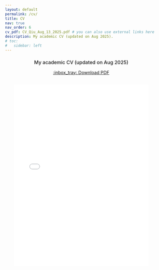 ```yaml
---
layout: default
permalink: /cv/
title: CV
nav: true
nav_order: 6
cv_pdf: CV_Qiu_Aug_13_2025.pdf # you can also use external links here
description: My academic CV (updated on Aug 2025).
# toc:
#   sidebar: left
---
```


<h1 style="text-align: center; font-weight: 500; font-size: 1rem; margin-bottom: 0.2em;">
  My academic CV (updated on Aug 2025)
</h1>

<p style="text-align: center; font-size: 1.05em;">
  <a href="{{ page.cv_pdf | prepend: '/assets/pdf/' | relative_url }}" target="_blank"> :inbox_tray: Download PDF </a>
</p>

<p style="text-align: center;">
<iframe 
  id="cvframe"
  src="{{ '/assets/pdf/' | append: page.cv_pdf | relative_url }}"
  width="88%" 
  height="600px" 
  style="border: none; margin-top: 1rem;"
></iframe>
</p>